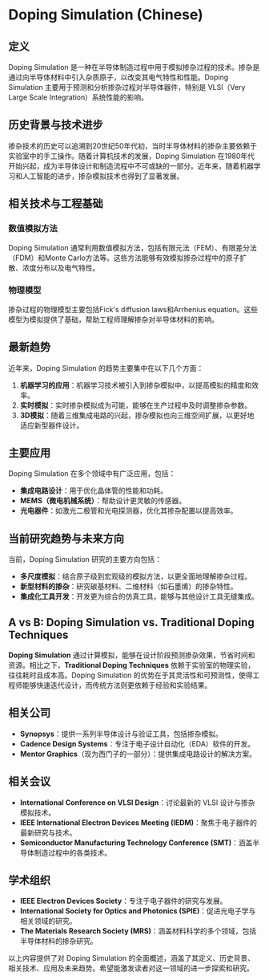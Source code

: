 # Doping Simulation (Chinese)

## 定义

Doping Simulation 是一种在半导体制造过程中用于模拟掺杂过程的技术。掺杂是通过向半导体材料中引入杂质原子，以改变其电气特性和性能。Doping Simulation 主要用于预测和分析掺杂过程对半导体器件，特别是 VLSI（Very Large Scale Integration）系统性能的影响。

## 历史背景与技术进步

掺杂技术的历史可以追溯到20世纪50年代初，当时半导体材料的掺杂主要依赖于实验室中的手工操作。随着计算机技术的发展，Doping Simulation 在1980年代开始兴起，成为半导体设计和制造流程中不可或缺的一部分。近年来，随着机器学习和人工智能的进步，掺杂模拟技术也得到了显著发展。

## 相关技术与工程基础

### 数值模拟方法

Doping Simulation 通常利用数值模拟方法，包括有限元法（FEM）、有限差分法（FDM）和Monte Carlo方法等。这些方法能够有效模拟掺杂过程中的原子扩散、浓度分布以及电气特性。

### 物理模型

掺杂过程的物理模型主要包括Fick's diffusion laws和Arrhenius equation。这些模型为模拟提供了基础，帮助工程师理解掺杂对半导体材料的影响。

## 最新趋势

近年来，Doping Simulation 的趋势主要集中在以下几个方面：

1. **机器学习的应用**：机器学习技术被引入到掺杂模拟中，以提高模拟的精度和效率。
2. **实时模拟**：实时掺杂模拟成为可能，能够在生产过程中及时调整掺杂参数。
3. **3D模拟**：随着三维集成电路的兴起，掺杂模拟也向三维空间扩展，以更好地适应新型器件设计。

## 主要应用

Doping Simulation 在多个领域中有广泛应用，包括：

- **集成电路设计**：用于优化晶体管的性能和功耗。
- **MEMS（微电机械系统）**：帮助设计更灵敏的传感器。
- **光电器件**：如激光二极管和光电探测器，优化其掺杂配置以提高效率。

## 当前研究趋势与未来方向

当前，Doping Simulation 研究的主要方向包括：

- **多尺度模拟**：结合原子级到宏观级的模拟方法，以更全面地理解掺杂过程。
- **新型材料的掺杂**：研究碳基材料、二维材料（如石墨烯）的掺杂特性。
- **集成化工具开发**：开发更为综合的仿真工具，能够与其他设计工具无缝集成。

## A vs B: Doping Simulation vs. Traditional Doping Techniques

**Doping Simulation** 通过计算模拟，能够在设计阶段预测掺杂效果，节省时间和资源。相比之下，**Traditional Doping Techniques** 依赖于实验室的物理实验，往往耗时且成本高。Doping Simulation 的优势在于其灵活性和可预测性，使得工程师能够快速迭代设计，而传统方法则更依赖于经验和实验结果。

## 相关公司

- **Synopsys**：提供一系列半导体设计与验证工具，包括掺杂模拟。
- **Cadence Design Systems**：专注于电子设计自动化（EDA）软件的开发。
- **Mentor Graphics**（现为西门子的一部分）：提供集成电路设计的解决方案。

## 相关会议

- **International Conference on VLSI Design**：讨论最新的 VLSI 设计与掺杂模拟技术。
- **IEEE International Electron Devices Meeting (IEDM)**：聚焦于电子器件的最新研究与技术。
- **Semiconductor Manufacturing Technology Conference (SMT)**：涵盖半导体制造过程中的各类技术。

## 学术组织

- **IEEE Electron Devices Society**：专注于电子器件的研究与发展。
- **International Society for Optics and Photonics (SPIE)**：促进光电子学与相关领域的研究。
- **The Materials Research Society (MRS)**：涵盖材料科学的多个领域，包括半导体材料的掺杂研究。 

以上内容提供了对 Doping Simulation 的全面概述，涵盖了其定义、历史背景、相关技术、应用及未来趋势。希望能激发读者对这一领域的进一步探索和研究。